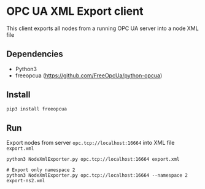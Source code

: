OPC UA XML Export client
=========================

This client exports all nodes from a running OPC UA server into a node XML file

Dependencies
------------
* Python3
* freeopcua (https://github.com/FreeOpcUa/python-opcua)


Install
-------
```bash
pip3 install freeopcua
```


Run
---
Export nodes from server `opc.tcp://localhost:16664` into XML file `export.xml`
```
python3 NodeXmlExporter.py opc.tcp://localhost:16664 export.xml

# Export only namespace 2
python3 NodeXmlExporter.py opc.tcp://localhost:16664 --namespace 2 export-ns2.xml
```

